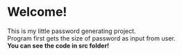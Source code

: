 # Welcome!
This is my little password generating project.  
Program first gets the size of password as input from user.  
**You can see the code in src folder!**
